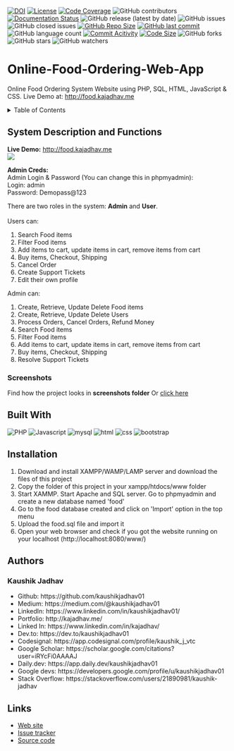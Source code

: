 [![DOI](https://zenodo.org/badge/255074370.svg)](https://zenodo.org/doi/10.5281/zenodo.10499090)
[![License](https://img.shields.io/badge/License-MIT-green.svg)](https://github.com/kaushikjadhav01/Online-Food-Ordering-Web-App/blob/main/LICENSE)
[![Code Coverage](https://codecov.io/gh/NCSU-Fall-2022-SE-Project-Team-11/XpensAuditor---Group-11/branch/main/graphs/badge.svg)](https://codecov.io)
![GitHub contributors](https://img.shields.io/badge/Contributors-1-brightgreen)
[![Documentation Status](https://readthedocs.org/projects/ansicolortags/badge/?version=latest)](https://github.com/kaushikjadhav01/Online-Food-Ordering-Web-App/edit/master/README.md)
![GitHub release (latest by date)](https://img.shields.io/github/v/release/kaushikjadhav01/Online-Food-Ordering-Web-App)
![GitHub issues](https://img.shields.io/github/issues/kaushikjadhav01/Online-Food-Ordering-Web-App)
![GitHub closed issues](https://img.shields.io/github/issues-closed/kaushikjadhav01/Online-Food-Ordering-Web-App)
[![GitHub Repo Size](https://img.shields.io/github/repo-size/kaushikjadhav01/Online-Food-Ordering-Web-App.svg)](https://img.shields.io/github/repo-size/kaushikjadhav01/Online-Food-Ordering-Web-App.svg)
[![GitHub last commit](https://img.shields.io/github/last-commit/kaushikjadhav01/Online-Food-Ordering-Web-App)](https://github.com/kaushikjadhav01/Online-Food-Ordering-Web-App/commits/main)
![GitHub language count](https://img.shields.io/github/languages/count/kaushikjadhav01/Online-Food-Ordering-Web-App)
[![Commit Acitivity](https://img.shields.io/github/commit-activity/m/kaushikjadhav01/Online-Food-Ordering-Web-App)](https://github.com/kaushikjadhav01/Online-Food-Ordering-Web-App)
[![Code Size](https://img.shields.io/github/languages/code-size/kaushikjadhav01/Online-Food-Ordering-Web-App)](mpp-backend)
![GitHub forks](https://img.shields.io/github/forks/kaushikjadhav01/Online-Food-Ordering-Web-App?style=social)
![GitHub stars](https://img.shields.io/github/stars/kaushikjadhav01/Online-Food-Ordering-Web-App?style=social)
![GitHub watchers](https://img.shields.io/github/watchers/kaushikjadhav01/Online-Food-Ordering-Web-App?style=social)

# Online-Food-Ordering-Web-App
Online Food Ordering System Website using PHP, SQL, HTML, JavaScript & CSS. Live Demo at: http://food.kajadhav.me
<!-- TABLE OF CONTENTS -->
<details>
  <summary>Table of Contents</summary>
  <ol>
    <li><a href="#system-description-and-functions">System Description and Functions</a></li>
    <li><a href="#built-with">Built With</a></li>
    <li><a href="#installation">Installation</a></li>
    <li><a href="#authors">Authors</a></li>
    <li><a href="#links">Links</a></li>
  </ol>
</details>

## System Description and Functions
**Live Demo:** http://food.kajadhav.me<br/>
<img src="https://github.com/kaushikjadhav01/Online-Food-Ordering-Web-App/blob/master/screenshots/99-banner.png"><br/>

**Admin Creds:** <br/>
Admin Login & Password (You can change this in phpmyadmin):<br/>
Login: admin <br>
Password: Demopass@123<br>

There are two roles in the system: **Admin** and **User**.<br/><br/>
Users can:<br/>
<ol>
    <li>Search Food items</li>
    <li>Filter Food items</li>
    <li>Add items to cart, update items in cart, remove items from cart</li>
    <li>Buy items, Checkout, Shipping</li>
    <li>Cancel Order</li>
    <li>Create Support Tickets</li>
    <li>Edit their own profile</li>
</ol>

Admin can:<br/>
<ol>
    <li>Create, Retrieve, Update Delete Food items</li>
    <li>Create, Retrieve, Update Delete Users</li>
    <li>Process Orders, Cancel Orders, Refund Money</li>
    <li>Search Food items</li>
    <li>Filter Food items</li>
    <li>Add items to cart, update items in cart, remove items from cart</li>
    <li>Buy items, Checkout, Shipping</li>
    <li>Resolve Support Tickets</li>
</ol>

### Screenshots
Find how the project looks in <b>screenshots folder</b> Or <a href="https://github.com/kaushikjadhav01/Online-Food-Ordering-Web-App/tree/master/screenshots">click here</a>

## Built With
![PHP](https://img.shields.io/badge/Php-A10E3B?style=for-the-badge&amp;logo=php&amp;logoColor=white)
![Javascript](https://img.shields.io/badge/JavaScript-323330?style=for-the-badge&logo=javascript&logoColor=F7DF1E)
![mysql](https://img.shields.io/badge/MySQL-cc6600?style=for-the-badge&amp;logo=mysql&amp;logoColor=white)
![html](https://img.shields.io/badge/HTML5-E34F26?style=for-the-badge&logo=html5&logoColor=white)
![css](https://img.shields.io/badge/CSS3-1572B6?style=for-the-badge&logo=css3&logoColor=white)
![bootstrap](https://img.shields.io/badge/Bootstrap-563D7C?style=for-the-badge&logo=bootstrap&logoColor=white)

## Installation
<ol>
<li>Download and install XAMPP/WAMP/LAMP server and download the files of this project</li>
<li>Copy the folder of this project in your xampp/htdocs/www folder</li>
<li>Start XAMMP. Start Apache and SQL server. Go to phpmyadmin and create a new database named 'food'</li>
<li>Go to the food database created and click on 'Import' option in the top menu</li>
<li>Upload the food.sql file and import it</li>
<li>Open your web browser and check if you got the website running on your localhost (http://localhost:8080/www/)</li>
</ol>

## Authors
### Kaushik Jadhav
<ul>
<li>Github: https://github.com/kaushikjadhav01</li>
<li>Medium: https://medium.com/@kaushikjadhav01</li>
<li>LinkedIn: https://www.linkedin.com/in/kaushikjadhav01/</li>
<li>Portfolio: http://kajadhav.me/</li>
<li>Linked In: https://www.linkedin.com/in/kajadhav/
<li>Dev.to: https://dev.to/kaushikjadhav01
<li>Codesignal: https://app.codesignal.com/profile/kaushik_j_vtc
<li>Google Scholar: https://scholar.google.com/citations?user=iRYcFi0AAAAJ
<li>Daily.dev: https://app.daily.dev/kaushikjadhav01
<li>Google devs: https://developers.google.com/profile/u/kaushikjadhav01
<li>Stack Overflow: https://stackoverflow.com/users/21890981/kaushik-jadhav
</ul>

## Links
* [Web site](http://food.kajadhav.me/)
* [Issue tracker](https://github.com/kaushikjadhav01/Online-Food-Ordering-Web-App/issues)
* [Source code](https://github.com/kaushikjadhav01/Online-Food-Ordering-Web-App)
